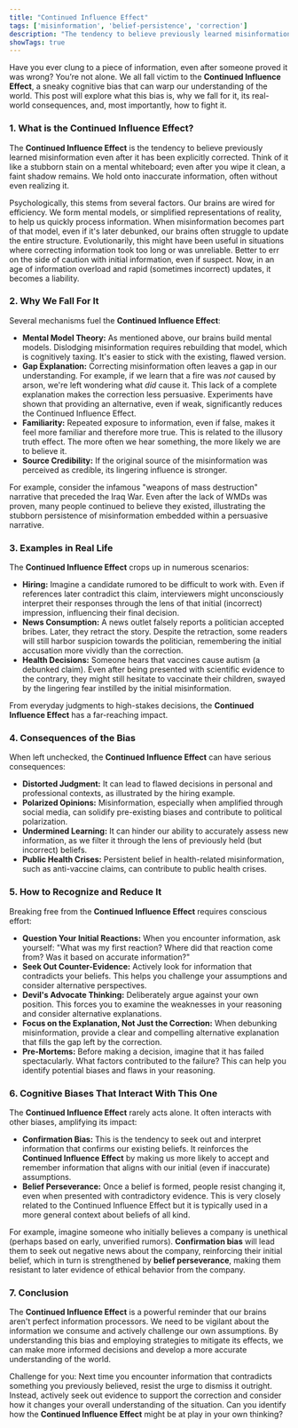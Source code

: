 ```yaml
---
title: "Continued Influence Effect"
tags: ['misinformation', 'belief-persistence', 'correction']
description: "The tendency to believe previously learned misinformation even after it has been corrected."
showTags: true
---
```



Have you ever clung to a piece of information, even after someone proved it was wrong? You’re not alone. We all fall victim to the **Continued Influence Effect**, a sneaky cognitive bias that can warp our understanding of the world. This post will explore what this bias is, why we fall for it, its real-world consequences, and, most importantly, how to fight it.

### 1. What is the Continued Influence Effect?

The **Continued Influence Effect** is the tendency to believe previously learned misinformation even after it has been explicitly corrected. Think of it like a stubborn stain on a mental whiteboard; even after you wipe it clean, a faint shadow remains. We hold onto inaccurate information, often without even realizing it.

Psychologically, this stems from several factors. Our brains are wired for efficiency. We form mental models, or simplified representations of reality, to help us quickly process information. When misinformation becomes part of that model, even if it's later debunked, our brains often struggle to update the entire structure. Evolutionarily, this might have been useful in situations where correcting information took too long or was unreliable. Better to err on the side of caution with initial information, even if suspect. Now, in an age of information overload and rapid (sometimes incorrect) updates, it becomes a liability.

### 2. Why We Fall For It

Several mechanisms fuel the **Continued Influence Effect**:

*   **Mental Model Theory:** As mentioned above, our brains build mental models. Dislodging misinformation requires rebuilding that model, which is cognitively taxing. It's easier to stick with the existing, flawed version.
*   **Gap Explanation:** Correcting misinformation often leaves a gap in our understanding. For example, if we learn that a fire was *not* caused by arson, we're left wondering what *did* cause it. This lack of a complete explanation makes the correction less persuasive. Experiments have shown that providing an alternative, even if weak, significantly reduces the Continued Influence Effect.
*   **Familiarity:** Repeated exposure to information, even if false, makes it feel more familiar and therefore more true. This is related to the illusory truth effect. The more often we hear something, the more likely we are to believe it.
*   **Source Credibility:** If the original source of the misinformation was perceived as credible, its lingering influence is stronger.

For example, consider the infamous "weapons of mass destruction" narrative that preceded the Iraq War. Even after the lack of WMDs was proven, many people continued to believe they existed, illustrating the stubborn persistence of misinformation embedded within a persuasive narrative.

### 3. Examples in Real Life

The **Continued Influence Effect** crops up in numerous scenarios:

*   **Hiring:** Imagine a candidate rumored to be difficult to work with. Even if references later contradict this claim, interviewers might unconsciously interpret their responses through the lens of that initial (incorrect) impression, influencing their final decision.
*   **News Consumption:** A news outlet falsely reports a politician accepted bribes. Later, they retract the story. Despite the retraction, some readers will still harbor suspicion towards the politician, remembering the initial accusation more vividly than the correction.
*   **Health Decisions:** Someone hears that vaccines cause autism (a debunked claim). Even after being presented with scientific evidence to the contrary, they might still hesitate to vaccinate their children, swayed by the lingering fear instilled by the initial misinformation.

From everyday judgments to high-stakes decisions, the **Continued Influence Effect** has a far-reaching impact.

### 4. Consequences of the Bias

When left unchecked, the **Continued Influence Effect** can have serious consequences:

*   **Distorted Judgment:** It can lead to flawed decisions in personal and professional contexts, as illustrated by the hiring example.
*   **Polarized Opinions:** Misinformation, especially when amplified through social media, can solidify pre-existing biases and contribute to political polarization.
*   **Undermined Learning:** It can hinder our ability to accurately assess new information, as we filter it through the lens of previously held (but incorrect) beliefs.
*   **Public Health Crises:** Persistent belief in health-related misinformation, such as anti-vaccine claims, can contribute to public health crises.

### 5. How to Recognize and Reduce It

Breaking free from the **Continued Influence Effect** requires conscious effort:

*   **Question Your Initial Reactions:** When you encounter information, ask yourself: "What was my first reaction? Where did that reaction come from? Was it based on accurate information?"
*   **Seek Out Counter-Evidence:** Actively look for information that contradicts your beliefs. This helps you challenge your assumptions and consider alternative perspectives.
*   **Devil's Advocate Thinking:** Deliberately argue against your own position. This forces you to examine the weaknesses in your reasoning and consider alternative explanations.
*   **Focus on the Explanation, Not Just the Correction:** When debunking misinformation, provide a clear and compelling alternative explanation that fills the gap left by the correction.
*   **Pre-Mortems:** Before making a decision, imagine that it has failed spectacularly. What factors contributed to the failure? This can help you identify potential biases and flaws in your reasoning.

### 6. Cognitive Biases That Interact With This One

The **Continued Influence Effect** rarely acts alone. It often interacts with other biases, amplifying its impact:

*   **Confirmation Bias:** This is the tendency to seek out and interpret information that confirms our existing beliefs. It reinforces the **Continued Influence Effect** by making us more likely to accept and remember information that aligns with our initial (even if inaccurate) assumptions.
*   **Belief Perseverance:** Once a belief is formed, people resist changing it, even when presented with contradictory evidence. This is very closely related to the Continued Influence Effect but it is typically used in a more general context about beliefs of all kind.

For example, imagine someone who initially believes a company is unethical (perhaps based on early, unverified rumors). **Confirmation bias** will lead them to seek out negative news about the company, reinforcing their initial belief, which in turn is strengthened by **belief perseverance**, making them resistant to later evidence of ethical behavior from the company.

### 7. Conclusion

The **Continued Influence Effect** is a powerful reminder that our brains aren't perfect information processors. We need to be vigilant about the information we consume and actively challenge our own assumptions. By understanding this bias and employing strategies to mitigate its effects, we can make more informed decisions and develop a more accurate understanding of the world.

Challenge for you: Next time you encounter information that contradicts something you previously believed, resist the urge to dismiss it outright. Instead, actively seek out evidence to support the correction and consider how it changes your overall understanding of the situation. Can you identify how the **Continued Influence Effect** might be at play in your own thinking?

